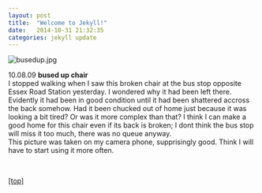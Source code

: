 ```yaml
---
layout: post
title:  "Welcome to Jekyll!"
date:   2014-10-31 21:32:35
categories: jekyll update
---
```


<p><p>

<img src="jpg/busedup.jpg" alt="busedup.jpg" />

<p>10.08.09 <strong>bused up chair</strong>
<br>I stopped walking when I saw this broken chair at the bus stop opposite Essex Road Station yesterday.  I wondered why it had been left there.  Evidently it had been in good condition until it had been shattered accross the back somehow.  Had it been chucked out of home just because it was looking a bit tired?  Or was it more complex than that?  I think I can make a good home for this chair even if its back is broken; I dont think the bus stop will miss it too much, there was no queue anyway.
<br>This picture was taken on my camera phone, supprisingly good.  Think I will have to start using it more often.</p>

<br>
<p><a href="index.html">[top]</a><p>
<br>
